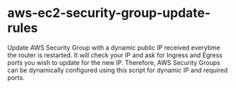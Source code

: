 # aws-ec2-security-group-update-rules
Update AWS Security Group with a dynamic public IP received everytime the router is restarted.  It will check your IP and ask for Ingress and Egress ports you wish to update for the new IP.  Therefore, AWS Security Groups can be dynamically configured using this script for dynamic IP and required ports.
